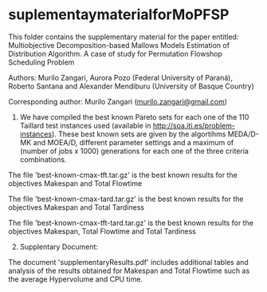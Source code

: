 # suplementaymaterialforMoPFSP
This folder contains the supplementary material for the paper entitled: Multiobjective Decomposition-based Mallows Models Estimation of Distribution Algorithm. A case of study for Permutation Flowshop Scheduling Problem

Authors: Murilo Zangari, Aurora Pozo (Federal University of Paraná), Roberto Santana and Alexander Mendiburu (University of Basque Country)

Corresponding author: Murilo Zangari (murilo.zangari@gmail.com)

1) We have compiled the best known Pareto sets for each one of the 110 Taillard test instances used (available in http://soa.iti.es/problem-instances). These best known sets are given by the algortihms MEDA/D-MK and MOEA/D, different parameter settings and a maximum of (number of jobs x 1000) generations for each one of the three criteria combinations.

The file 'best-known-cmax-tft.tar.gz' is the best known results for the objectives Makespan and Total Flowtime

The file 'best-known-cmax-tard.tar.gz' is the best known results for the objectives Makespan and Total Tardiness

The file 'best-known-cmax-tft-tard.tar.gz' is the best known results for the objectives Makespan, Total Flowtime and Total Tardiness

2) Supplentary Document:

The document 'supplementaryResults.pdf' includes additional tables and analysis of the results obtained for Makespan and Total Flowtime such as the average Hypervolume and CPU time.


